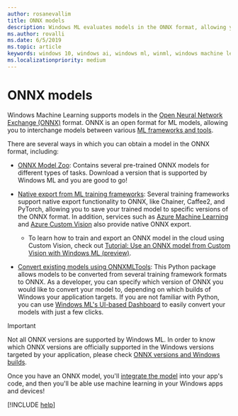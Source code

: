 ```yaml
---
author: rosanevallim
title: ONNX models
description: Windows ML evaluates models in the ONNX format, allowing you to interchange models between various ML frameworks and tools.
ms.author: rovalli
ms.date: 6/5/2019
ms.topic: article
keywords: windows 10, windows ai, windows ml, winml, windows machine learning, onnx
ms.localizationpriority: medium
---
```


# ONNX models

Windows Machine Learning supports models in the [Open Neural Network Exchange (ONNX)](https://onnx.ai/) format. ONNX is an open format for ML models, allowing you to interchange models between various [ML frameworks and tools](https://onnx.ai/supported-tools).

There are several ways in which you can obtain a model in the ONNX format, including:

- [ONNX Model Zoo](https://github.com/onnx/models): Contains several pre-trained ONNX models for different types of tasks. Download a version that is supported by Windows ML and you are good to go!

- [Native export from ML training frameworks](https://onnx.ai/supported-tools): Several training frameworks support native export functionality to ONNX, like Chainer, Caffee2, and PyTorch, allowing you to save your trained model to specific versions of the ONNX format. In addition, services such as [Azure Machine Learning](https://azure.microsoft.com/services/machine-learning-service/) and [Azure Custom Vision](/azure/cognitive-services/custom-vision-service/getting-started-build-a-classifier) also provide native ONNX export.
    - To learn how to train and export an ONNX model in the cloud using Custom Vision, check out [Tutorial: Use an ONNX model from Custom Vision with Windows ML (preview)](/azure/cognitive-services/custom-vision-service/custom-vision-onnx-windows-ml).

- [Convert existing models using ONNXMLTools](./onnxmltools.md): This Python package allows models to be converted from several training framework formats to ONNX. As a developer, you can specify which version of ONNX you would like to convert your model to, depending on which builds of Windows your application targets. If you are not familiar with Python, you can use [Windows ML's UI-based Dashboard](https://github.com/Microsoft/Windows-Machine-Learning/tree/master/Tools/WinMLDashboard) to easily convert your models with just a few clicks.

> [!IMPORTANT]
> Not all ONNX versions are supported by Windows ML. In order to know which ONNX versions are officially supported in the Windows versions targeted by your application, please check [ONNX versions and Windows builds](onnx-versions.md).

Once you have an ONNX model, you'll [integrate the model](./integrate-model.md) into your app's code, and then you'll be able use machine learning in your Windows apps and devices!

[!INCLUDE [help](../includes/get-help.md)]
